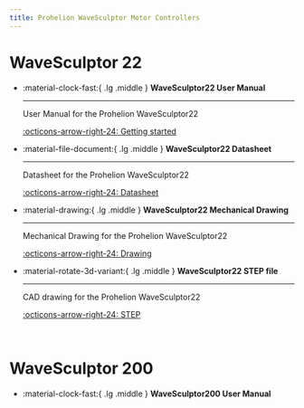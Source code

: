 ```yaml
---
title: Prohelion WaveSculptor Motor Controllers
---
```


# WaveSculptor 22

<div class="grid cards" markdown>

-   :material-clock-fast:{ .lg .middle } __WaveSculptor22 User Manual__

    ---

    User Manual for the Prohelion WaveSculptor22

    [:octicons-arrow-right-24: Getting started](WaveSculptor22/User_Manual/index.md)

-   :material-file-document:{ .lg .middle } __WaveSculptor22 Datasheet__

    ---

    Datasheet for the Prohelion WaveSculptor22

    [:octicons-arrow-right-24: Datasheet](WaveSculptor22/Datasheet/index.md)

-   :material-drawing:{ .lg .middle } __WaveSculptor22 Mechanical Drawing__

    ---

    Mechanical Drawing for the Prohelion WaveSculptor22

    [:octicons-arrow-right-24: Drawing](WaveSculptor22/pdfs/PHLN-3000-0036%20enclosure%20subassembly.pdf)

-   :material-rotate-3d-variant:{ .lg .middle } __WaveSculptor22 STEP file__

    ---

    CAD drawing for the Prohelion WaveSculptor22

    [:octicons-arrow-right-24: STEP](WaveSculptor22/step/PHLN-3000-0036%20enclosure%20subassembly.STEP)    

</div>

<br>

# WaveSculptor 200

<div class="grid cards" markdown>

-   :material-clock-fast:{ .lg .middle } __WaveSculptor200 User Manual__

    ---

    User Manual for the Prohelion WaveSculptor200

    [:octicons-arrow-right-24: Getting started](WaveSculptor200/User_Manual/index.md)

-   :material-file-document:{ .lg .middle } __WaveSculptor200 Datasheet__

    ---

    Datasheet for the Prohelion WaveSculptor200

    [:octicons-arrow-right-24: Datasheet](WaveSculptor200/Datasheet/index.md)

</div>

<br>

# Motor Interfaces and Inductor Coils

<div class="grid cards" markdown>

-   :material-chip:{ .lg .middle } __Motor Sense Interface Hardware__

    ---

    Adapters for different types of motors

    [:octicons-arrow-right-24: Reference](Motor_Sense_Interfaces/index.md)

-   :material-file-document:{ .lg .middle } __Motor Sense Comms Spec__

    ---

    Communications Spec for the Motor Sense Modules

    [:octicons-arrow-right-24: Reference](Motor_Sense_Comms_Spec/index.md)


-   :material-book-outline:{ .lg .middle } __Inductor Coil Construction Guide__

    ---

    Instructions on how to build quality Inductor Coils suitable for a WaveSculptor

    [:octicons-arrow-right-24: Construction Guide](Inductor_Coil_Construction_Guide/index.md)

</div>

<br>

# Supporting Software

<div class="grid cards" markdown>

-   :material-tools:{ .lg .middle } __WaveSculptor Config Software__

    ---

    User Manual for the software application to configuring and manage the Prohelion WaveSculptor22

    [:octicons-arrow-right-24: Config Software](Config_Software/index.md)

-   :material-tools:{ .lg .middle } __Profinity__

    ---

    Our WaveSculptor22 and CAN Bus management software solution

    [:octicons-arrow-right-24: Management Software](../Profinity_Software/Profinity_Version_2/Components/Motor_Controller/index.md)


</div>